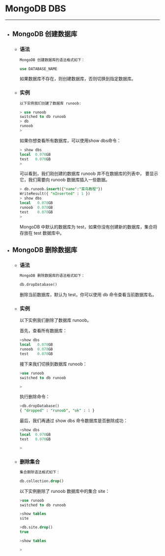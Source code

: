 MongoDB DBS
===

---

* ## MongoDB 创建数据库

    * ### 语法
        
        ```sql
        MongoDB 创建数据库的语法格式如下：

        use DATABASE_NAME
        ```
        如果数据库不存在，则创建数据库，否则切换到指定数据库。

    * ### 实例

        ```sql
        以下实例我们创建了数据库 runoob:

        > use runoob
        switched to db runoob
        > db
        runoob
        >
        ```
        如果你想查看所有数据库，可以使用show dbs命令：

        ```sql
        > show dbs
        local  0.078GB
        test   0.078GB
        >
        ```

        可以看到，我们刚创建的数据库 runoob 并不在数据库的列表中， 要显示它，我们需要向 runoob 数据库插入一些数据。

        ```sql
        > db.runoob.insert({"name":"菜鸟教程"})
        WriteResult({ "nInserted" : 1 })
        > show dbs
        local   0.078GB
        runoob  0.078GB
        test    0.078GB
        >
        ```

        MongoDB 中默认的数据库为 test，如果你没有创建新的数据库，集合将存放在 test 数据库中。


* ## MongoDB 删除数据库

    * ### 语法

        ```sql
        MongoDB 删除数据库的语法格式如下：

        db.dropDatabase()
        ```
        删除当前数据库，默认为 test，你可以使用 db 命令查看当前数据库名。

    * ### 实例

        以下实例我们删除了数据库 runoob。

        首先，查看所有数据库：

        ```sql
        >show dbs
        local   0.078GB
        runoob  0.078GB
        test    0.078GB
        ```

        接下来我们切换到数据库 runoob：
        ```sql
        >use runoob
        switched to db runoob

        >
        ```

        执行删除命令：
        ```sql
        >db.dropDatabase()
        { "dropped" : "runoob", "ok" : 1 }
        ```

        最后，我们再通过 show dbs 命令数据库是否删除成功：
        ```sql
        >show dbs
        local  0.078GB
        test   0.078GB

        >
        ```

    * ### 删除集合

        ```sql
        集合删除语法格式如下：

        db.collection.drop()
        ```

        以下实例删除了 runoob 数据库中的集合 site：

        ```sql
        >use runoob
        switched to db runoob

        >show tables
        site

        >db.site.drop()
        true

        >show tables

        >
        ```











